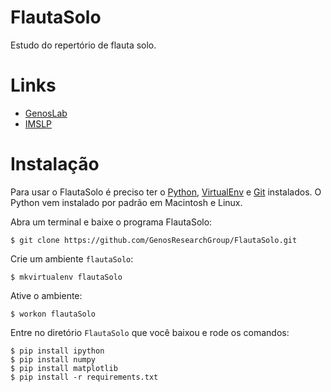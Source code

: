 FlautaSolo
==========

Estudo do repertório de flauta solo.

# Links

* [GenosLab](http://genosmus.com/pesquisa/flauta-solo/)
* [IMSLP](http://imslp.org/)

# Instalação

Para usar o FlautaSolo é preciso ter o
[Python](http://python.org/),
[VirtualEnv](http://genosmus.com/handbook/python/) e
[Git](http://git-scm.com/) instalados. O Python vem instalado por
padrão em Macintosh e Linux.

Abra um terminal e baixe o programa FlautaSolo:

    $ git clone https://github.com/GenosResearchGroup/FlautaSolo.git

Crie um ambiente `flautaSolo`:

    $ mkvirtualenv flautaSolo

Ative o ambiente:

    $ workon flautaSolo

Entre no diretório `FlautaSolo` que você baixou e rode os comandos:

    $ pip install ipython
    $ pip install numpy
    $ pip install matplotlib
    $ pip install -r requirements.txt
